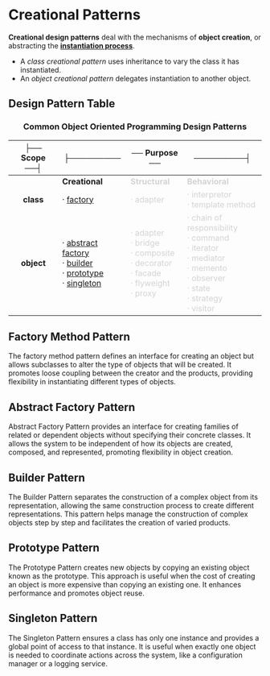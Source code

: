 # Creational Patterns

**Creational design patterns** deal with the mechanisms of **object creation**, or abstracting the [**instantiation process**](../Classes.md#instantiation). 

- A *class creational pattern* uses inheritance to vary the class it has instantiated. 
- An *object creational pattern* delegates instantiation to another object.

## Design Pattern Table

<div align="center">

### Common Object Oriented Programming Design Patterns

|├── Scope ──┤|├─────────|── Purpose ──|─────────┤|
|:---:|---|---|---|
||**Creational**|<span style="color:lightgray">**Structural**</span>|<span style="color:lightgray">**Behavioral**</span>|
|**class**|· [factory](#factory-method)|<span style="color:lightgray">· adapter</span>|<span style="color:lightgray">· interpretor<br/> · template method</span>|
|**object**|· [abstract factory](#abstract-factory)<br/> · [builder](#builder)<br/> · [prototype](#prototype)<br/> · [singleton](#singleton)|<span style="color:lightgray">· adapter<br/> · bridge<br/> · composite<br/> · decorator<br/> · facade<br/> · flyweight<br/> · proxy </span>|<span style="color:lightgray">· chain of responsibility<br/> · command<br/> · iterator<br/> · mediator<br/> · memento<br/> · observer<br/> · state<br/> · strategy<br/> · visitor </span>|

</div>

<a id="factory-method"></a>

## Factory Method Pattern

The factory method pattern defines an interface for creating an object but allows subclasses to alter the type of objects that will be created. It promotes loose coupling between the creator and the products, providing flexibility in instantiating different types of objects.

<a id="abstract-factory"></a>

## Abstract Factory Pattern

Abstract Factory Pattern provides an interface for creating families of related or dependent objects without specifying their concrete classes. It allows the system to be independent of how its objects are created, composed, and represented, promoting flexibility in object creation.

<a id="builder"></a>

## Builder Pattern

The Builder Pattern separates the construction of a complex object from its representation, allowing the same construction process to create different representations. This pattern helps manage the construction of complex objects step by step and facilitates the creation of varied products.

<a id="prototype"></a>

## Prototype Pattern

The Prototype Pattern creates new objects by copying an existing object known as the prototype. This approach is useful when the cost of creating an object is more expensive than copying an existing one. It enhances performance and promotes object reuse.

<a id="singleton"></a>

## Singleton Pattern

The Singleton Pattern ensures a class has only one instance and provides a global point of access to that instance. It is useful when exactly one object is needed to coordinate actions across the system, like a configuration manager or a logging service.